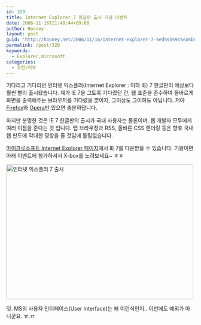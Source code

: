 ```yaml
---
id: 329
title: Internet Explorer 7 한글판 출시 기념 이벤트
date: 2006-11-16T21:48:44+09:00
author: Hooney
layout: post
guid: 'http://hooney.net/2006/11/16/internet-explorer-7-%ed%95%9c%ea%b8%80%ed%8c%90-%ec%b6%9c%ec%8b%9c-%ea%b8%b0%eb%85%90-%ec%9d%b4%eb%b2%a4%ed%8a%b8/'
permalink: /post/329
keywords:
  - Explorer,microsoft
categories:
  - 추천/리뷰
---
```

기다리고 기다리던 인터넷 익스플러(Internet Explorer : 이하 IE) 7 한글판이 예상보다 훨씬 빨리 출시됐습니다. 제가 IE 7을 그토록 기다렸던 건, 웹 표준을 준수하여 올바르게 화면을 출력해주는 브라우저를 기다렸을 뿐이지, 그이상도 그이하도 아닙니다. 저야 [Firefox](http://www.mozilla.com/)와 [Opera](http://www.opera.com/)만 있으면 충분하답니다.

하지만 분명한 것은 IE 7 한글판의 출시가 국내 사용자는 물론이며, 웹 개발자 모두에게 여러 이점을 준다는 것 입니다. 탭 브라우정과 RSS, 올바른 CSS 랜더링 등은 향후 국내 웹 판도에 막대한 영향을 줄 것임에 틀림없습니다.

[마이크로소프트 Internet Explorer 페이지](http://www.microsoft.com/korea/windows/ie/default.mspx)에서 IE 7를 다운받을 수 있습니다. 기왕이면 아래 이벤트에 참가하셔서 X-box를 노려보세요~ ㅎㅎ

[<img src="/uploads/2006/ie7-public.jpg" alt="인터넷 익스플러 7 출시" height="360" width="500" />](http://daumevent.daum.net/ms_20061113/)

덧. MS의 사용자 인터페이스(User Interface)는 왜 이런식인지.. 이번에도 예외가 아니군요. ㅠ.ㅠ